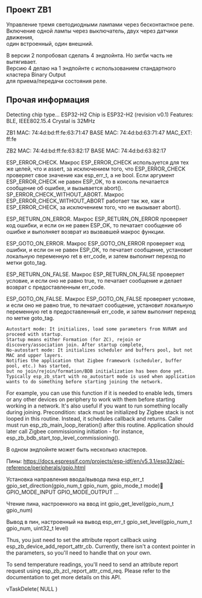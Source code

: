 ## Проект ZB1

Управление тремя светодиодными лампами через бесконтактное реле.  
Включение одной лампы через выключатель, двух через датчики движения,  
один встроенный, один внешний.

В версии 2 попробовал сделать 4 эндпойнта. Но зигби часть не вытягивает.  
Версию 4 делаю на 1 эндпойнте с использованием стандартного кластера Binary Output  
для приема/передачи состояния реле.

## Прочая информация

Detecting chip type... ESP32-H2
Chip is ESP32-H2 (revision v0.1)
Features: BLE, IEEE802.15.4
Crystal is 32MHz

ZB1
MAC: 74:4d:bd:ff:fe:63:71:47
BASE MAC: 74:4d:bd:63:71:47
MAC_EXT: ff:fe

ZB2
MAC: 74:4d:bd:ff:fe:63:82:17
BASE MAC: 74:4d:bd:63:82:17


ESP_ERROR_CHECK. Макрос ESP_ERROR_CHECK используется для тех же целей, что и assert, за исключением того, что ESP_ERROR_CHECK проверяет свое значение как esp_err_t, а не bool. Если аргумент ESP_ERROR_CHECK не равен ESP_OK, то в консоль печатается сообщение об ошибке, и вызывается abort().
SP_ERROR_CHECK_WITHOUT_ABORT. Макрос ESP_ERROR_CHECK_WITHOUT_ABORT работает так же, как и ESP_ERROR_CHECK, за исключением того, что не вызывает abort().

ESP_RETURN_ON_ERROR. Макрос ESP_RETURN_ON_ERROR проверяет код ошибки, и если он не равен ESP_OK, то печатает сообщение об ошибке и выполняет возврат из вызвавшей макрос функции.

ESP_GOTO_ON_ERROR. Макрос ESP_GOTO_ON_ERROR проверяет код ошибки, и если он не равен ESP_OK, то печатает сообщение, установит локальную переменную ret в err_code, и затем выполнит переход по метки goto_tag.

ESP_RETURN_ON_FALSE. Макрос ESP_RETURN_ON_FALSE проверяет условие, и если оно не равно true, то печатает сообщение и делает возврат с предоставленным err_code.

ESP_GOTO_ON_FALSE. Макрос ESP_GOTO_ON_FALSE проверяет условие, и если оно не равно true, то печатает сообщение, установит локальную переменную ret в предоставленный err_code, и затем выполнит переход по метке goto_tag.


    Autostart mode: It initializes, load some parameters from NVRAM and proceed with startup. 
    Startup means either Formation (for ZC), rejoin or discovery/association join. After startup complete,
    No-autostart mode: It initializes scheduler and buffers pool, but not MAC and upper layers. 
    Notifies the application that Zigbee framework (scheduler, buffer pool, etc.) has started, 
    but no join/rejoin/formation/BDB initialization has been done yet. 
    Typically esp_zb_start with no_autostart mode is used when application wants to do something before starting joining the network.

   For example, you can use this function if it is needed to enable leds, timers or any other devices on periphery to work with them before starting working in a network. 
   It's also useful if you want to run something locally during joining.
   Precondition: stack must be initialized by Zigbee stack is not looped in this routine. 
   Instead, it schedules callback and returns. Caller must run esp_zb_main_loop_iteration() after this routine.
   Application should later call Zigbee commissioning initiation - for instance, esp_zb_bdb_start_top_level_commissioning().

 В одном эндпойнте может быть несколько кластеров.


Пины:
https://docs.espressif.com/projects/esp-idf/en/v5.3.1/esp32/api-reference/peripherals/gpio.html

Установка направления ввода/вывода пина
esp_err_t gpio_set_direction(gpio_num_t gpio_num, gpio_mode_t mode)
GPIO_MODE_INPUT GPIO_MODE_OUTPUT ...

Чтение пина, настроенного на ввод
 int gpio_get_level(gpio_num_t gpio_num)

Вывод в пин, настроенный на вывод
esp_err_t gpio_set_level(gpio_num_t gpio_num, uint32_t level)

Thus, you just need to set the attribute report callback using esp_zb_device_add_report_attr_cb. Currently, there isn't a context pointer in the parameters, so you'll need to handle that on your own.

To send temperature readings, you'll need to send an attribute report request using esp_zb_zcl_report_attr_cmd_req. Please refer to the documentation to get more details on this API.

 vTaskDelete( NULL )
 